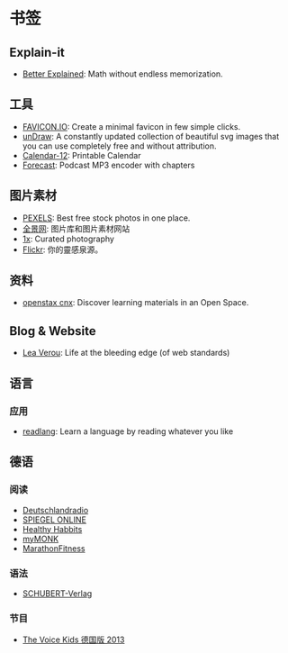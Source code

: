 # 书签

## Explain-it

* [Better Explained](https://betterexplained.com/): Math without endless memorization.

## 工具

* [FAVICON.IO](https://favicon.io/): Create a minimal favicon in few simple clicks.
* [unDraw](https://undraw.co/): A constantly updated collection of beautiful svg images that you can use completely free and without attribution.
* [Calendar-12](https://www.calendar-12.com): Printable Calendar
* [Forecast](https://overcast.fm/forecast): Podcast MP3 encoder with chapters

## 图片素材

* [PEXELS](https://www.pexels.com/): Best free stock photos in one place.
* [全景网](www.quanjing.com): 图片库和图片素材网站
* [1x](http://1x.com/): Curated photography
* [Flickr](www.flickr.com): 你的靈感泉源。

## 资料

* [openstax cnx](https://cnx.org/): Discover learning materials in an Open Space.

## Blog & Website

* [Lea Verou](http://lea.verou.me/): Life at the bleeding edge (of web standards)

## 语言

### 应用

* [readlang](http://readlang.com/): Learn a language by reading whatever you like

## 德语

### 阅读

* [Deutschlandradio](http://www.deutschlandradio.de/)
* [SPIEGEL ONLINE](http://www.spiegel.de/)
* [Healthy Habbits](https://www.healthyhabits.de/artikel/)
* [myMONK](http://mymonk.de/)
* [MarathonFitness](https://www.marathonfitness.de/)

### 语法

* [SCHUBERT-Verlag](https://www.schubert-verlag.de/)

### 节目

* [The Voice Kids 德国版 2013](http://list.youku.com/show/id_za53a6752bd1011e2b356.html)

